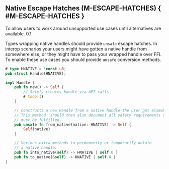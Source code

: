 ﻿<!-- Copyright (c) Microsoft Corporation. Licensed under the MIT license. -->

## Native Escape Hatches (M-ESCAPE-HATCHES) { #M-ESCAPE-HATCHES }

<why>To allow users to work around unsupported use cases until alternatives are available.</why>
<version>0.1</version>

Types wrapping native handles should provide `unsafe` escape hatches. In interop scenarios your users might have gotten a native handle from somewhere
else, or they might have to pass your wrapped handle over FFI. To enable these use cases you should provide `unsafe` conversion methods.

```rust
# type HNATIVE = *const u8;
pub struct Handle(HNATIVE);

impl Handle {
    pub fn new() -> Self {
        // Safely creates handle via API calls
        # todo!()
    }

    // Constructs a new Handle from a native handle the user got elsewhere.
    // This method  should then also document all safety requirements that
    // must be fulfilled.
    pub unsafe fn from_native(native: HNATIVE) -> Self {
        Self(native)
    }

    // Various extra methods to permanently or temporarily obtain
    // a native handle.
    pub fn into_native(self) -> HNATIVE { self.0 }
    pub fn to_native(&self) -> HNATIVE { self.0 }
}
```
